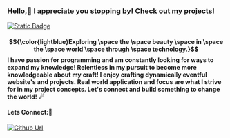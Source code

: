 ### Hello,👋 I appreciate you stopping by! Check out my projects!

[![Static Badge](https://img.shields.io/badge/Zachary-IVIonsters_Designs-teal)](https://ivionsters.github.io/Journeys-End/)

#### $${\color{lightblue}Exploring \space the \space beauty \space in \space the \space world \space through \space technology.}$$ I have passion for programming and am constantly looking for ways to expand my knowledge! Relentless in my pursuit to become more knowledgeable about my craft! I enjoy crafting dynamically eventful website's and projects. Real world application and focus are what I strive for in my project concepts. Let's connect and build something to change the world! ☄

#### Lets Connect:🤝
<a href="https://github.com/IVIonsters"><img alt="Github Url" src="https://img.shields.io/badge/github-%23121011.svg?style=for-the-badge&logo=github&logoColor=white"></a>


<!--
**IVIonsters/IVIonsters** is a ✨ _special_ ✨ repository because its `README.md` (this file) appears on your GitHub profile.

Here are some ideas to get you started:

- 🔭 I’m currently working on ...
- 🌱 I’m currently learning ...
- 👯 I’m looking to collaborate on ...
- 🤔 I’m looking for help with ...
- 💬 Ask me about ...
- 📫 How to reach me: ...
- ⚡ Fun fact: ...
-->
